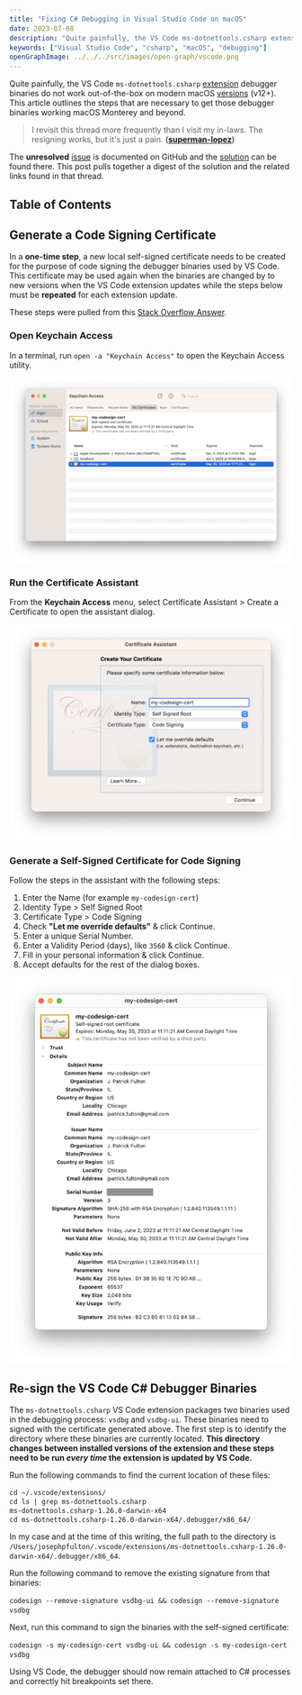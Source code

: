 ```yaml
---
title: "Fixing C# Debugging in Visual Studio Code on macOS"
date: 2023-07-08
description: "Quite painfully, the VS Code ms-dotnettools.csharp extension debugger binaries do not work out-of-the-box on modern macOS versions (v12+). This article outlines the steps that are necessary to get those debugger binaries working macOS Monterey and beyond."
keywords: ["Visual Studio Code", "csharp", "macOS", "debugging"]
openGraphImage: ../../../src/images/open-graph/vscode.png
---
```


Quite painfully, the VS Code `ms-dotnettools.csharp`
[extension](https://marketplace.visualstudio.com/items?itemName=ms-dotnettools.csharp)
debugger binaries do not work out-of-the-box on modern macOS
[versions](https://support.apple.com/en-us/HT201260) (v12+). This article outlines
the steps that are necessary to get those debugger binaries working macOS Monterey
and beyond.

> I revisit this thread more frequently than I visit my in-laws.
> The resigning works, but it's just a pain.
> **([superman-lopez](https://github.com/dotnet/vscode-csharp/issues/4903#issuecomment-1554267307))**

The **unresolved**
[issue](https://github.com/dotnet/vscode-csharp/issues/4903) is documented on GitHub
and the
[solution](https://github.com/dotnet/vscode-csharp/issues/4903#issuecomment-993015843)
can be found there. This post pulls together a digest of the solution and the related
links found in that thread.

## Table of Contents

## Generate a Code Signing Certificate

In a **one-time step**, a new local self-signed certificate needs to be created
for the purpose of code signing the debugger binaries used by VS Code. This
certificate may be used again when the binaries are changed by to new versions
when the VS Code extension updates while the steps below must be **repeated**
for each extension update.

These steps were pulled from this
[Stack Overflow Answer](https://stackoverflow.com/questions/58356844/what-are-the-ways-or-technologies-to-sign-an-executable-application-file-in-mac/58363510#58363510).

### Open Keychain Access

In a terminal, run `open -a "Keychain Access"` to open the Keychain Access utility.

![Keychain Access Screenshot](./keychain-access.png)

### Run the Certificate Assistant

From the **Keychain Access** menu, select Certificate Assistant > Create a Certificate
to open the assistant dialog.

![Certificate Assistant Screenshot](./certificate-assistant.png)

### Generate a Self-Signed Certificate for Code Signing

Follow the steps in the assistant with the following steps:

1. Enter the Name (for example `my-codesign-cert`)
2. Identity Type > Self Signed Root
3. Certificate Type > Code Signing
4. Check **"Let me override defaults"** & click Continue.
5. Enter a unique Serial Number.
6. Enter a Validity Period (days), like `3560` & click Continue.
7. Fill in your personal information & click Continue.
8. Accept defaults for the rest of the dialog boxes.

![Certificate Details Screenshot](./certificate-details.png)

## Re-sign the VS Code C# Debugger Binaries

The `ms-dotnettools.csharp` VS Code extension packages two binaries used in the
debugging process: `vsdbg` and `vsdbg-ui`. These binaries need to signed with
the certificate generated above. The first step is to identify the directory
where these binaries are currently located. **This directory changes between
installed versions of the extension and these steps need to be run
_every time_ the extension is updated by VS Code.**

Run the following commands to find the current location of these files:

```shell{outputLines:3}
cd ~/.vscode/extensions/
cd ls | grep ms-dotnettools.csharp
ms-dotnettools.csharp-1.26.0-darwin-x64
cd ms-dotnettools.csharp-1.26.0-darwin-x64/.debugger/x86_64/
```

In my case and at the time of this writing, the full path to the directory is
`/Users/josephpfulton/.vscode/extensions/ms-dotnettools.csharp-1.26.0-darwin-x64/.debugger/x86_64`.

Run the following command to remove the existing signature from that binaries:

`codesign --remove-signature vsdbg-ui && codesign --remove-signature vsdbg`

Next, run this command to sign the binaries with the self-signed certificate:

`codesign -s my-codesign-cert vsdbg-ui && codesign -s my-codesign-cert vsdbg`

Using VS Code, the debugger should now remain attached to C# processes and
correctly hit breakpoints set there.
